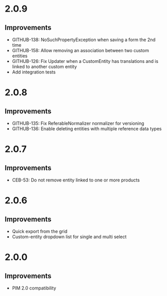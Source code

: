 # 2.0.9

## Improvements
- GITHUB-138: NoSuchPropertyException when saving a form the 2nd time
- GITHUB-158: Allow removing an association between two custom entities
- GITHUB-126: Fix Updater when a CustomEntity has translations and is linked to another custom entity
- Add integration tests

# 2.0.8

## Improvements
- GITHUB-135: Fix ReferableNormalizer normalizer for versioning
- GITHUB-136: Enable deleting entities with multiple reference data types

# 2.0.7

## Improvements
- CEB-53: Do not remove entity linked to one or more products                           

# 2.0.6

## Improvements
- Quick export from the grid                           
- Custom-entity dropdown list for single and multi select                                        

# 2.0.0

## Improvements
- PIM 2.0 compatibility                                                                         
